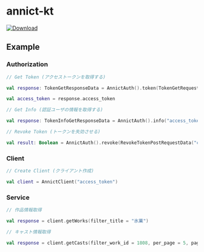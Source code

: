 # annict-kt
[ ![Download](https://api.bintray.com/packages/riptakagi/maven/annict-kt/images/download.svg?version=0.1.0) ](https://bintray.com/riptakagi/maven/annict-kt/0.1.0/link)

## Example

### Authorization

```kotlin
// Get Token (アクセストークンを取得する)

val response: TokenGetResponseData = AnnictAuth().token(TokenGetRequestData("client_id", "client_secret", "authorization_code"(default), "urn:ietf:wg:oauth:2.0:oob"(default), "code"))

val access_token = response.access_token
```

```kotlin
// Get Info (認証ユーザの情報を取得する)

val response: TokenInfoGetResponseData = AnnictAuth().info("access_token")
```

```kotlin
// Revoke Token (トークンを失効させる)

val result: Boolean = AnnictAuth().revoke(RevokeTokenPostRequestData("client_id", "client_secret", "token"))
```

### Client
```kotlin
// Create Client (クライアント作成)

val client = AnnictClient("access_token")
```

### Service

```kotlin
// 作品情報取得

val response = client.getWorks(filter_title = "氷菓")
```

```kotlin
// キャスト情報取得

val response = client.getCasts(filter_work_id = 1808, per_page = 5, page = 5)
```
